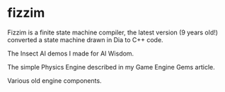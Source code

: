 fizzim
======

Fizzim is a finite state machine compiler, the latest version (9 years old!) converted a state machine drawn in Dia 
to C++ code.

The Insect AI demos I made for AI Wisdom.

The simple Physics Engine described in my Game Engine Gems article.

Various old engine components. 
